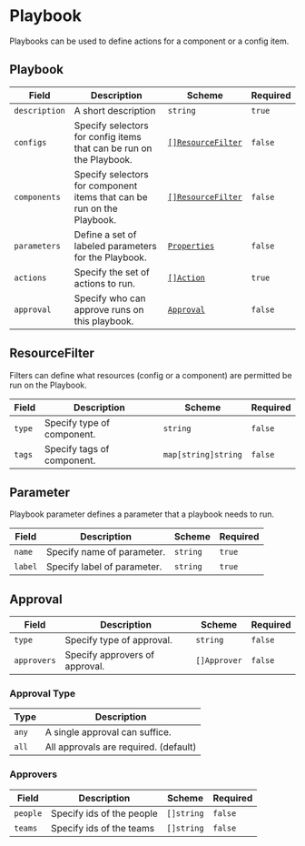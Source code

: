 # Playbook

Playbooks can be used to define actions for a component or a config item.

## Playbook

| Field         | Description                                                            | Scheme                                 | Required |
| ------------- | ---------------------------------------------------------------------- | -------------------------------------- | -------- |
| `description` | A short description                                                    | `string`                               | `true`   |
| `configs`     | Specify selectors for config items that can be run on the Playbook.    | [`[]ResourceFilter`](#resourcefilter)  | `false`  |
| `components`  | Specify selectors for component items that can be run on the Playbook. | [`[]ResourceFilter`](#resourcefilter)  | `false`  |
| `parameters`  | Define a set of labeled parameters for the Playbook.                   | [`Properties`](#properties-properties) | `false`  |
| `actions`     | Specify the set of actions to run.                                     | [`[]Action`](./action.md#action)       | `true`   |
| `approval`    | Specify who can approve runs on this playbook.                         | [`Approval`](./approval.md#approval)   | `false`  |

## ResourceFilter

Filters can define what resources (config or a component) are permitted be run on the Playbook.

| Field  | Description                | Scheme              | Required |
| ------ | -------------------------- | ------------------- | -------- |
| `type` | Specify type of component. | `string`            | `false`  |
| `tags` | Specify tags of component. | `map[string]string` | `false`  |

## Parameter

Playbook parameter defines a parameter that a playbook needs to run.

| Field   | Description                 | Scheme   | Required |
| ------- | --------------------------- | -------- | -------- |
| `name`  | Specify name of parameter.  | `string` | `true`   |
| `label` | Specify label of parameter. | `string` | `true`   |

## Approval

| Field       | Description                    | Scheme       | Required |
| ----------- | ------------------------------ | ------------ | -------- |
| `type`      | Specify type of approval.      | `string`     | `false`  |
| `approvers` | Specify approvers of approval. | `[]Approver` | `false`  |

### Approval Type

| Type  | Description                           |
| ----- | ------------------------------------- |
| `any` | A single approval can suffice.        |
| `all` | All approvals are required. (default) |

### Approvers

| Field    | Description               | Scheme     | Required |
| -------- | ------------------------- | ---------- | -------- |
| `people` | Specify ids of the people | `[]string` | `false`  |
| `teams`  | Specify ids of the teams  | `[]string` | `false`  |

